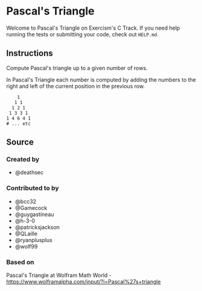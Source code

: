 # Pascal's Triangle

Welcome to Pascal's Triangle on Exercism's C Track.
If you need help running the tests or submitting your code, check out `HELP.md`.

## Instructions

Compute Pascal's triangle up to a given number of rows.

In Pascal's Triangle each number is computed by adding the numbers to the right and left of the current position in the previous row.

```text
    1
   1 1
  1 2 1
 1 3 3 1
1 4 6 4 1
# ... etc
```

## Source

### Created by

- @deathsec

### Contributed to by

- @bcc32
- @Gamecock
- @guygastineau
- @h-3-0
- @patricksjackson
- @QLaille
- @ryanplusplus
- @wolf99

### Based on

Pascal's Triangle at Wolfram Math World - https://www.wolframalpha.com/input/?i=Pascal%27s+triangle